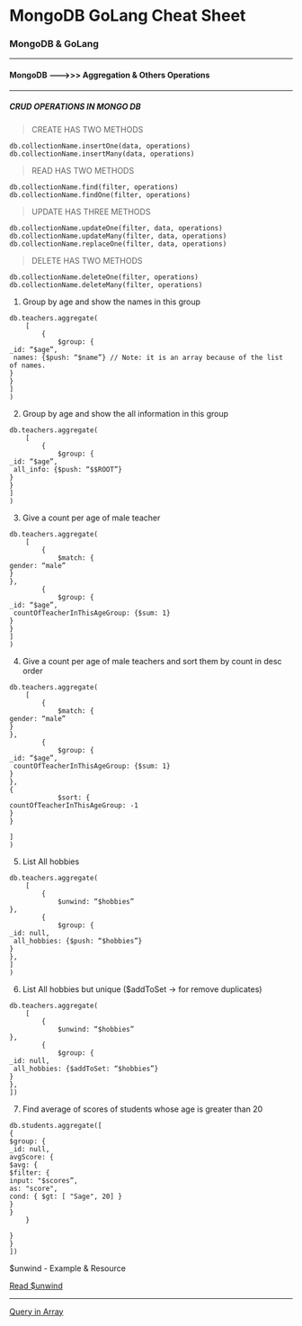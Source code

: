 # MongoDB GoLang Cheat Sheet
### MongoDB &amp; GoLang

---

#### MongoDB --->>> Aggregation & Others Operations
----------------------------------------------------

##### CRUD OPERATIONS IN MONGO DB

> CREATE HAS TWO METHODS

```mongo
db.collectionName.insertOne(data, operations)
db.collectionName.insertMany(data, operations)
```

> READ HAS TWO METHODS

```mongo
db.collectionName.find(filter, operations)
db.collectionName.findOne(filter, operations)
```

> UPDATE HAS THREE METHODS


```mongo
db.collectionName.updateOne(filter, data, operations)
db.collectionName.updateMany(filter, data, operations)
db.collectionName.replaceOne(filter, data, operations)
```

> DELETE HAS TWO METHODS

```mongo
db.collectionName.deleteOne(filter, operations)
db.collectionName.deleteMany(filter, operations)
```


1.  Group by age and show the names in this group 
```mongo
db.teachers.aggregate(
	[
		{
			$group: {
_id: “$age”,
 names: {$push: “$name”} // Note: it is an array because of the list of names.
}
}
]
)
```

2.  Group by age and show the all information in this group 
```mongo
db.teachers.aggregate(
	[
		{
			$group: {
_id: “$age”,
 all_info: {$push: “$$ROOT”} 
}
}
]
)
```

3.  Give a count per age of male teacher 
```mongo
db.teachers.aggregate(
	[
		{
			$match: {
gender: “male”
}
},
		{
			$group: {
_id: “$age”,
 countOfTeacherInThisAgeGroup: {$sum: 1} 
}
}
]
)
```

4.  Give a count per age of male teachers and sort them by count in desc order
```mongo
db.teachers.aggregate(
	[
		{
			$match: {
gender: “male”
}
},
		{
			$group: {
_id: “$age”,
 countOfTeacherInThisAgeGroup: {$sum: 1} 
}
},
{
			$sort: {
countOfTeacherInThisAgeGroup: -1
}
}

]
)
```

5.  List All hobbies
```mongo
db.teachers.aggregate(
	[
		{
			$unwind: “$hobbies”
},
		{
			$group: {
_id: null,
 all_hobbies: {$push: “$hobbies”} 
}
},
]
)
```

6.  List All hobbies but unique ($addToSet -> for remove duplicates)
```mongo
db.teachers.aggregate(
	[
		{
			$unwind: “$hobbies”
},
		{
			$group: {
_id: null,
 all_hobbies: {$addToSet: “$hobbies”} 
}
},
])
```

7. Find average of scores of students whose age is greater than 20 
```mongo
db.students.aggregate([
{
$group: {
_id: null,
avgScore: {
$avg: {
$filter: {
input: "$scores”,
as: "score",
cond: { $gt: [ "Sage", 20] }
}
}
	}

}
}
])
```

$unwind - Example & Resource

[Read $unwind](https://www.bmc.com/blogs/mongodb-unwind/)


---


[Query in Array](https://www.youtube.com/watch?v=wPL2i8KHKTI&list=PLA3GkZPtsafZydhN4nP0h7hw7PQuLsBv1&index=23)



















